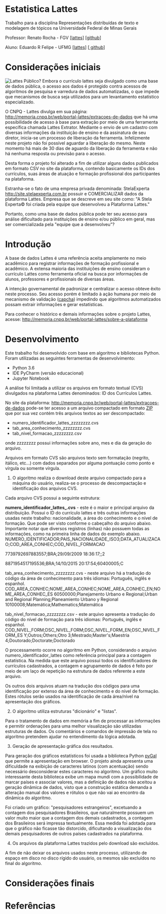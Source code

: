 # Estatistica Lattes

Trabalho para a disciplina Representações distribuídas de texto e modelagem de tópicos na Universidade Federal de Minas Gerais 

Professor: Renato Rocha - FGV  [<a href="http://lattes.cnpq.br/4726949697973381" target="_blank">lattes</a>] [<a href="https://github.com/rsouza" target="_blank">github</a>] 

Aluno: Eduardo R Felipe - UFMG [<a href="http://lattes.cnpq.br/1010588591399870" target="_blank">lattes</a>] [<a href="https://github.com/erfelipe" target="_blank"> github</a>] 

# Considerações iniciais
<img src="https://github.com/erfelipe/EstatisticaLattes/blob/master/img/lattes.jpg" alt="Lattes Público?">
Embora o currículo lattes seja divulgado como uma base de dados pública, o acesso aos dados é protegido contra acessos de algoritmos de pesquisa e varredura de dados automatizadas, o que impede que mecanismos de busca seja utilizados para um levantamento estatístico especializado. 


O CNPQ - Lattes divulga em sua página: <a href="http://memoria.cnpq.br/web/portal-lattes/extracoes-de-dados" target="_blank">http://memoria.cnpq.br/web/portal-lattes/extracoes-de-dados</a> que há uma possibilidade de acesso à base para extração por meio de uma ferramenta específica chamada Lattes Extrator. Mediante o envio de um cadastro com diversas informações da instituição de ensino e da assinatura de seu diretor, inicia-se um processo de liberação da ferramenta. Infelizmente neste projeto não foi possível aguardar a liberação do mesmo. Neste momento há mais de 30 dias de aguardo da liberação da ferramenta e não há nenhuma resposta ou previsão para o acesso.

Desta forma o projeto foi alterado a fim de utilizar alguns dados publicados em formato CSV no site da plataforma, contendo basicamente os IDs dos currículos, suas áreas de atuação e formação profissional dos participantes na plataforma.

Estranha-se o fato de uma empresa privada denominada: StelaExperta <a href="http://site.stelaexperta.com.br" target="_blank"> http://site.stelaexperta.com.br </a> possuir e COMERCIALIZAR dados da plataforma Lattes. Empresa que se descreve em seu site como: "A Stela Experta© foi criada pela equipe que desenvolveu a Plataforma Lattes." 

Portanto, como uma base de dados pública pode ter seu acesso para análise dificultado para instituições de ensino e/ou público em geral, mas ser comercializada pela "equipe que a desenvolveu"? 

# Introdução

A base de dados Lattes é uma referência aceita amplamente no meio acadêmico para registrar informações de formação profissional e acadêmico. A extensa maioria das instituições de ensino consideram o currículo Lattes como ferramenta oficial na busca por informações de alunos, professores e profissionais de diversas áreas. 

A intenção governamental de padronizar e centralizar o acesso obteve êxito neste processo. Seu acesso porém é limitado à ação humana por meio de mecanismo de validação (<a href="https://pt.wikipedia.org/wiki/CAPTCHA" target="_blank">capcha</a>) impedindo que algoritmos automatizados possam extrair informações e gerar estatísticas. 

Para conhecer o histórico e demais informações sobre o projeto Lattes, acesse: <a href="http://memoria.cnpq.br/web/portal-lattes/sobre-a-plataforma" target="_blank">http://memoria.cnpq.br/web/portal-lattes/sobre-a-plataforma</a> 

# Desenvolvimento

Este trabalho foi desenvolvido com base em algoritmo e bibliotecas Python. Foram utilizadas as seguintes ferramentas de desenvolvimento: 
- Python 3.6
- IDE PyCharm (versão educacional) 
- Jupyter Notebook 

A análise foi limitada a utilizar os arquivos em formato textual (CVS) divulgados na plataforma Lattes denominados: ID dos Currículos Lattes. 

No site da plataforma:  <a href="http://memoria.cnpq.br/web/portal-lattes/extracoes-de-dados" target="_blank">http://memoria.cnpq.br/web/portal-lattes/extracoes-de-dados</a> pode-se ter acesso a um arquivo compactado em formato <a href="https://pt.wikipedia.org/wiki/ZIP" target="_blank">ZIP</a> que por sua vez contém três arquivos textos ao ser descompactado: 
- numero_identificador_lattes_zzzzzzzz.cvs
- tab_area_conhecimento_zzzzzzzz.cvs 
- tab_nivel_formacao_zzzzzzzz.csv

onde zzzzzzzz possui informações sobre ano, mes e dia da geração do arquivo. 

Arquivos em formato CVS são arquivos texto sem formatação (negrito, itálico, etc...) com dados separados por alguma pontuação como ponto e vírgula ou somente vírgula. 

1. O algoritmo realiza o download deste arquivo compactado para a máquina do usuário, realiza-se o processo de descompactação e identificação dos arquivos CVS.

Cada arquivo CVS possui a seguinte estrutura: 

<b>numero_identificador_lattes_.cvs</b> - este é o maior e principal arquivo da distribuição.  Possui o ID do currículo lattes e três outras informações usadas neste trabalho: nacionalidade, a área do conhecimento e o nível de formação. Que pode ser visto conforme o cabeçalho do arquivo abaixo. Importante notar que diversos registros (linhas) não possuem todas as informações, como na primeira linha de dados do exemplo abaixo. 
NUMERO_IDENTIFICADOR;PAIS_NACIONALIDADE_ISO3;DATA_ATUALIZACAO;COD_AREA_CONHEC;COD_NIVEL_FORMACAO

7739792697883557;BRA;29/09/2009 18:36:17;;2

8871954517195536;BRA;14/10/2015 20:17:54;60400005;C

tab_area_conhecimento_zzzzzzzz.cvs - neste arquivo há a tradução do código da área de conhecimento para três idiomas: Português, inglês e espanhol.
COD_AREA_CONHEC;NOME_AREA_CONHEC;NOME_AREA_CONHEC_EN;NOME_AREA_CONHEC_ES
60500000;Planejamento Urbano e Regional;Urban and Regional Planning;Planeamiento Urbano y Regional
10100008;Matemática;Mathematics;Matemática

tab_nivel_formacao_zzzzzzzz.csv - este arquivo apresenta a tradução do código do nível de formação para três idiomas: Português, inglês e espanhol. 
COD_NIVEL_FORM;DSC_NIVEL_FORM;DSC_NIVEL_FORM_EN;DSC_NIVEL_FORM_ES
Y;Outros;Others;Otro
3;Mestrado;Master's;Maestria
4;Doutorado;Doctorate;Doctorado

O processamento ocorre no algoritmo em Python, considerando o arquivo numero_identificador_lattes como referência principal para a contagem estatística. Na medida que este arquivo possui todos os identificadores de currículos cadastrados, a contagem e agrupamento de dados é feito por meio de um laço de repetição na estrutura de dados referente a este arquivo.

Os outros dois arquivos atuam na tradução dos códigos para uma identificação por extenso da área de conhecimento e do nível de formação. Estes rótulos serão usados na identificação de cada área/nível na apresentação dos gráficos.

2. O algoritmo utiliza estruturas "dicionário" e "listas".

Para o tratamento de dados em memória a fim de processar as informações e permitir ordenações para uma melhor visualização são utilizadas estruturas de dados. Os comentários e comandos de impressão de tela no algoritmo pretendem ajudar no entendimento da lógica adotada.

3. Geração de apresentação gráfica dos resultados.

Para geração dos gráficos estatísticos foi usada a biblioteca Python <a href="http://www.pygal.org/en/stable/" target="_blank">pyGal</a> que permite a apresentação em browser. O projeto ainda apresenta uma dificuldade na exibição de caracteres latinos (com acentuação) sendo necessário desconsiderar estes caracteres no algoritmo. Um gráfico muito interessante desta biblioteca exibe um mapa mundi com a possibilidade de marcar países e associar valores, mas a definição de dados não aceitou a geração dinâmica de dados, visto que a construção estática demanda a alteração manual dos valores e rótulos o que não vai ao encontro da dinâmica do algoritmo. 

Foi criado um gráfico: "pesquisadores estrangeiros", excetuando a contagem dos pesquisadores Brasileiros, que naturalmente possuem um valor muito maior que a contagem dos demais cadastrados, a contagem dos Brasileiros será impressa textualmente. Essa medida foi adotada para que o gráfico não ficasse tão distorcido, dificultando a visualização dos demais pesquisadores de outros países cadastrados na plataforma.

4. Os arquivos da plataforma Lattes trazidos pelo download são excluídos.

A fim de não deixar os arquivos usados neste processo, utilizando de espaço em disco no disco rígido do usuário, os mesmos são excluídos no final do algoritmo.

# Considerações finais 



# Referências

